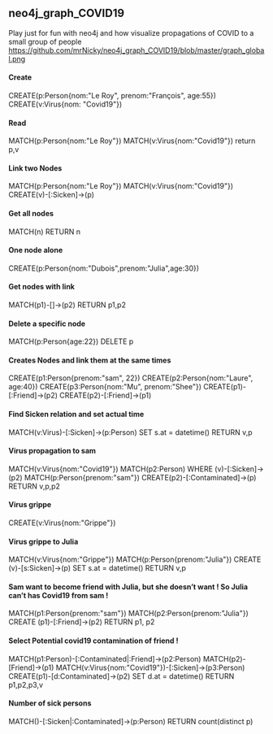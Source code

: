 ## neo4j_graph_COVID19
Play just for fun with neo4j and how visualize propagations of COVID to a small group of people
https://github.com/mrNicky/neo4j_graph_COVID19/blob/master/graph_global.png

#### Create
CREATE(p:Person{nom:"Le Roy", prenom:"François", age:55})
CREATE(v:Virus{nom: "Covid19"})

#### Read
MATCH(p:Person{nom:"Le Roy"})
MATCH(v:Virus{nom:"Covid19"}) 
return p,v

#### Link two Nodes
MATCH(p:Person{nom:"Le Roy"})
MATCH(v:Virus{nom:"Covid19"})
CREATE(v)-[:Sicken]→(p)

#### Get all nodes
MATCH(n) RETURN n

#### One node alone
CREATE(p:Person{nom:"Dubois",prenom:"Julia",age:30})

#### Get nodes with link
MATCH(p1)-[]->(p2) RETURN p1,p2

#### Delete a specific node 
MATCH(p:Person{age:22}) DELETE p

#### Creates Nodes and link them at the same times
CREATE(p1:Person{prenom:"sam", 22})
CREATE(p2:Person{nom:"Laure", age:40})
CREATE(p3:Person{nom:"Mu", prenom:"Shee"})
CREATE(p1)-[:Friend]->(p2)
CREATE(p2)-[:Friend]->(p1)

#### Find Sicken relation and set actual time
MATCH(v:Virus)-[:Sicken]->(p:Person) 
SET s.at = datetime()
RETURN v,p

#### Virus propagation to sam 
MATCH(v:Virus{nom:"Covid19"})
MATCH(p2:Person) WHERE (v)-[:Sicken]->(p2) 
MATCH(p:Person{prenom:"sam"})
CREATE(p2)-[:Contaminated]->(p)
RETURN v,p,p2

#### Virus grippe
CREATE(v:Virus{nom:"Grippe"})

#### Virus grippe to Julia
MATCH(v:Virus{nom:"Grippe"})
MATCH(p:Person{prenom:"Julia"})
CREATE (v)-[s:Sicken]->(p)
SET s.at = datetime()
RETURN v,p

#### Sam want to become friend with Julia, but she doesn’t want ! So Julia can’t has Covid19 from sam !
MATCH(p1:Person{prenom:"sam"})
MATCH(p2:Person{prenom:"Julia"})
CREATE (p1)-[:Friend]->(p2) 
RETURN p1, p2


#### Select Potential covid19 contamination of friend !
MATCH(p1:Person)-[:Contaminated|:Friend]->(p2:Person)
MATCH(p2)-[Friend]->(p1)
MATCH(v:Virus{nom:"Covid19"})-[:Sicken]->(p3:Person) 
CREATE(p1)-[d:Contaminated]->(p2)
SET d.at = datetime()
RETURN p1,p2,p3,v

#### Number of sick persons
MATCH()-[:Sicken|:Contaminated]->(p:Person) RETURN count(distinct p)
